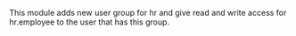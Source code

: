 This module adds new user group for hr and give read and write access
for hr.employee to the user that has this group.
